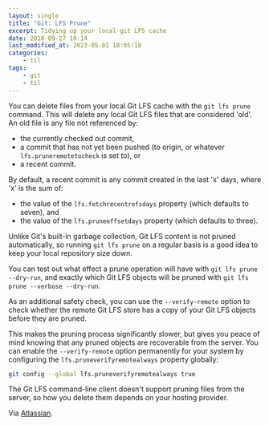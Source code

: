 ```yaml
---
layout: single
title: "Git: LFS Prune"
excerpt: Tidying up your local git LFS cache
date: 2018-09-27 10:14
last_modified_at: 2023-05-01 18:05:18
categories:
    - til
tags:
    - git
    - til
---
```


You can delete files from your local Git LFS cache with the `git lfs prune` command.
This will delete any local Git LFS files that are considered 'old'.
An old file is any file not referenced by:

-   the currently checked out commit,
-   a commit that has not yet been pushed (to origin, or whatever `lfs.pruneremotetocheck` is set to), or
-   a recent commit.

By default, a recent commit is any commit created in the last 'x' days, where 'x' is the sum of:

-   the value of the `lfs.fetchrecentrefsdays` property (which defaults to seven), and
-   the value of the `lfs.pruneoffsetdays` property (which defaults to three).

Unlike Git's built-in garbage collection,
Git LFS content is not pruned automatically,
so running `git lfs prune` on a regular basis is a good idea to keep your local repository size down.

You can test out what effect a prune operation will have with `git lfs prune --dry-run`,
and exactly which Git LFS objects will be pruned with `git lfs prune --verbose --dry-run`.

As an additional safety check,
you can use the `--verify-remote` option to check whether the remote Git LFS store has a copy of your Git LFS objects
before they are pruned.

This makes the pruning process significantly slower,
but gives you peace of mind knowing that any pruned objects are recoverable from the server.
You can enable the `--verify-remote` option permanently for your system by configuring the `lfs.pruneverifyremotealways`
property globally:

```bash
git config --global lfs.pruneverifyremotealways true
```

The Git LFS command-line client doesn't support pruning files from the server,
so how you delete them depends on your hosting provider.

Via [Atlassian](https://www.atlassian.com/git/tutorials/git-lfs).
